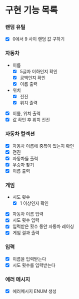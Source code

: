 # 구현 기능 목록

### 랜덤 유틸
- [x] 0에서 9 사이 랜덤 값 구하기

### 자동차
- 이름
  - [x] 5글자 이하인지 확인
  - [x] 공백인지 확인
  - [x] 이름 출력
- 위치
  - [x] 전진
  - [x] 위치 출력
- [x] 이름, 위치 출력
- [x] 값 확인 후 위치 전진

### 자동차 컬렉션
- [x] 자동차 이름에 중복이 있는지 확인
- [x] 전진
- [x] 자동차들 출력
- [x] 우승자 찾기
- [x] 이름 출력

### 게임
- 시도 횟수
  - [x] 1 이상인지 확인
- [x] 자동차 이름 입력
- [x] 시도 횟수 입력
- [x] 입력받은 횟수 동안 자동차 레이싱
- [x] 게임 결과 출력

### 입력
- [x] 이름을 입력받는다
- [x] 시도 횟수를 입력받는다

### 에러 메시지
- [x] 에러메시지 ENUM 생성


